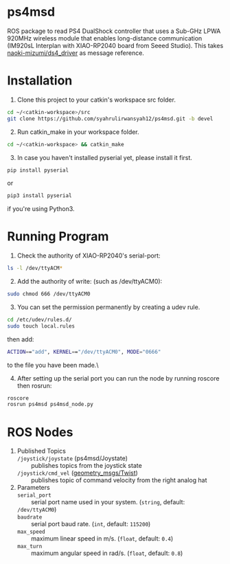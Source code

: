 # ps4msd
ROS package to read PS4 DualShock controller that uses a Sub-GHz LPWA 920MHz wireless module that enables long-distance communication (IM920sL Interplan with XIAO-RP2040 board from Seeed Studio).
This takes [naoki-mizumi/ds4_driver](https://github.com/naoki-mizuno/ds4_driver.git) as message reference.

# Installation
1. Clone this project to your catkin's workspace src folder.
```bash
cd ~/<catkin-workspace>/src
git clone https://github.com/syahrulirwansyah12/ps4msd.git -b devel
```
2. Run catkin_make in your workspace folder.
```bash
cd ~/<catkin-workspace> && catkin_make
```
3. In case you haven't installed pyserial yet, please install it first.
```bash
pip install pyserial
```
or
```bash
pip3 install pyserial
```
if you're using Python3.

# Running Program
1. Check the authority of XIAO-RP2040's serial-port:
```bash
ls -l /dev/ttyACM*
```
2. Add the authority of write: (such as /dev/ttyACM0):
```bash
sudo chmod 666 /dev/ttyACM0
```
3. You can set the permission permanently by creating a udev rule.
```bash
cd /etc/udev/rules.d/
sudo touch local.rules
```
then add:
```bash
ACTION=="add", KERNEL=="/dev/ttyACM0", MODE="0666"
```
to the file you have been made.\

4. After setting up the serial port you can run the node by running roscore then rosrun:
```bash
roscore
rosrun ps4msd ps4msd_node.py
```

# ROS Nodes
1. Published Topics\
`/joystick/joystate` (ps4msd/Joystate)\
&emsp;&emsp; publishes topics from the joystick state\
`/joystick/cmd_vel` ([geometry_msgs/Twist](https://docs.ros.org/en/jade/api/geometry_msgs/html/msg/Twist.html))\
&emsp;&emsp; publishes topic of command velocity from the right analog hat
2. Parameters\
`serial_port`\
&emsp;&emsp; serial port name used in your system. (`string`, default: `/dev/ttyACM0`)\
`baudrate`\
&emsp;&emsp; serial port baud rate. (`int`, default: `115200`)\
`max_speed`\
&emsp;&emsp; maximum linear speed in m/s. (`float`, default: `0.4`)\
`max_turn`\
&emsp;&emsp; maximum angular speed in rad/s. (`float`, default: `0.8`)
